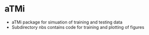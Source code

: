 # aTMi


- aTMi package for simuation of training and testing data
- Subdirectory nbs contains code for training and plotting of figures
